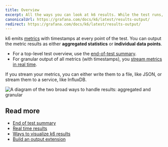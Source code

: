 ```yaml
---
title: Overview
excerpt: All the ways you can look at k6 results. While the test runs, after the test runs, on an external platform, as summary statistics.
canonicalUrl: https://grafana.com/docs/k6/latest/results-output/
redirect: https://grafana.com/docs/k6/latest/results-output/
---
```


k6 emits [metrics](/using-k6/metrics) with timestamps at every point of the test.
You can output the metric results as either **aggregated statistics** or **individual data points**.

- For a top-level test overview, use the [end-of-test summary](../end-of-test).
- For granular output of all metrics (with timestamps), you [stream metrics in real time](../real-time).

If you stream your metrics, you can either write them to a file, like JSON, or stream them to a service, like InfluxDB.

![A diagram of the two broad ways to handle results: aggregated and granular](./images/k6-results-diagram.png)


## Read more
- [End of test summary](../end-of-test)
- [Real time results](../real-time)
- [Ways to visualize k6 results](https://k6.io/blog/ways-to-visualize-k6-results/)
- [Build an output extension](/extensions/get-started/create/output-extensions/)